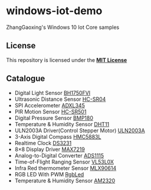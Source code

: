 # windows-iot-demo
ZhangGaoxing's Windows 10 Iot Core samples

## License
This repository is licensed under the [__MIT License__](https://github.com/ZhangGaoxing/windows-iot-demo/blob/master/LICENSE)

## Catalogue
* Digital Light Sensor [BH1750FVI](https://github.com/ZhangGaoxing/windows-iot-demo/tree/master/BH1750FVI)
* Ultrasonic Distance Sensor [HC-SR04](https://github.com/ZhangGaoxing/windows-iot-demo/tree/master/HC_SR04)
* SPI Accelerometer [ADXL345](https://github.com/ZhangGaoxing/windows-iot-demo/tree/master/ADXL345)
* PIR Motion Sensor [HC-SR501](https://github.com/ZhangGaoxing/windows-iot-demo/tree/master/HC_SR501)
* Digital Pressure Sensor [BMP180](https://github.com/ZhangGaoxing/windows-iot-demo/tree/master/BMP180)
* Temperature & Humidity Sensor [DHT11](https://github.com/ZhangGaoxing/windows-iot-demo/tree/master/DHT11)
* ULN2003A Driver(Control Stepper Motor) [ULN2003A](https://github.com/ZhangGaoxing/windows-iot-demo/tree/master/ULN2003A)
* 3-Axis Digital Compass [HMC5883L](https://github.com/ZhangGaoxing/windows-iot-demo/tree/master/HMC5883L)
* Realtime Clock [DS3231](https://github.com/ZhangGaoxing/windows-iot-demo/tree/master/DS3231)
* 8×8 Display Driver [MAX7219](https://github.com/ZhangGaoxing/windows-iot-demo/tree/master/MAX7219)
* Analog-to-Digital Converter [ADS1115](https://github.com/ZhangGaoxing/windows-iot-demo/tree/master/ADS1115)
* Time-of-Flight Ranging Sensor [VL53L0X](https://github.com/ZhangGaoxing/windows-iot-demo/tree/master/VL53L0X)
* Infra Red thermometer Sensor [MLX90614](https://github.com/ZhangGaoxing/windows-iot-demo/tree/master/MLX90614)
* RGB LED With PWM [RgbLed](https://github.com/ZhangGaoxing/windows-iot-demo/tree/master/RgbLed)
* Temperature & Humidity Sensor [AM2320](https://github.com/ZhangGaoxing/windows-iot-demo/tree/master/AM2320)